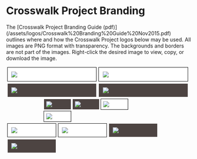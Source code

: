 
# Crosswalk Project Branding

<p>The [Crosswalk Project Branding Guide (pdf)](/assets/logos/Crosswalk%20Branding%20Guide%20Nov2015.pdf) outlines where and how the Crosswalk Project logos below may be used. All images are PNG format with transparency.  The backgrounds and borders are not part of the images. Right-click the desired image to view, copy, or download the image.

<style>
.logo-light {
  border: 1px solid black;
  background-color: white;
}
.logo-dark {
  border: 1px solid white;
  background-color: #4d4442;
}
.logo-circle,
.logo-vert,
.logo-horiz {
  float: left;
  width: 20%;
  padding: 2%;
  margin: 0.5%;
}
.logo-horiz {
  width: 44%;
}
.logo-vert {
  width: 22%;
}
</style>


<div style="margin:0 auto; width:100%;">
  <div class="logo-light logo-horiz">
    <img src="/assets/logos/3D_Crosswalk_Horizontal_Dark.png" />
  </div>
  <div class="logo-light logo-horiz">
    <img src="/assets/logos/3D_Crosswalk_Horizontal_Flat_Dark.png" />
  </div>
  <div class="logo-dark logo-horiz">
    <img src="/assets/logos/3D_Crosswalk_Horizontal_White.png" />
  </div>
  <div class="logo-dark logo-horiz">
    <img src="/assets/logos/3D_Crosswalk_Horizontal_Flat_White.png" />
  </div>
</div>
<br clear="both" />

<div style="margin:0 auto; width:60%;">
  <div class="logo-dark logo-circle">
    <img src="/assets/logos/3D_Crosswalk_Circle_Dark.png" />
  </div>
  <div class="logo-dark logo-circle">
    <img src="/assets/logos/3D_Crosswalk_Circle_Flat_Dark.png" />
  </div>
  <div class="logo-light logo-circle">
    <img src="/assets/logos/3D_Crosswalk_Circle_White.png" />
  </div>
  <div class="logo-light logo-circle">
    <img src="/assets/logos/3D_Crosswalk_Circle_Flat_Light.png" />
  </div>
</div>
<br clear="both" />

<div style="margin:0 auto; width:100%;">
  <div class="logo-light logo-vert">
    <img src="/assets/logos/3D_Crosswalk_Vertical_Dark.png" />
  </div>
  <div class="logo-light logo-vert">
    <img src="/assets/logos/3D_Crosswalk_Vertical_Flat_Dark.png" />
  </div>
  <div class="logo-dark logo-vert">
    <img src="/assets/logos/3D_Crosswalk_Vertical_Light.png" />
  </div>
  <div class="logo-dark logo-vert">
    <img src="/assets/logos/3D_Crosswalk_Vertical_Flat_Light.png" />
  </div>
</div>
<br clear="both" />
